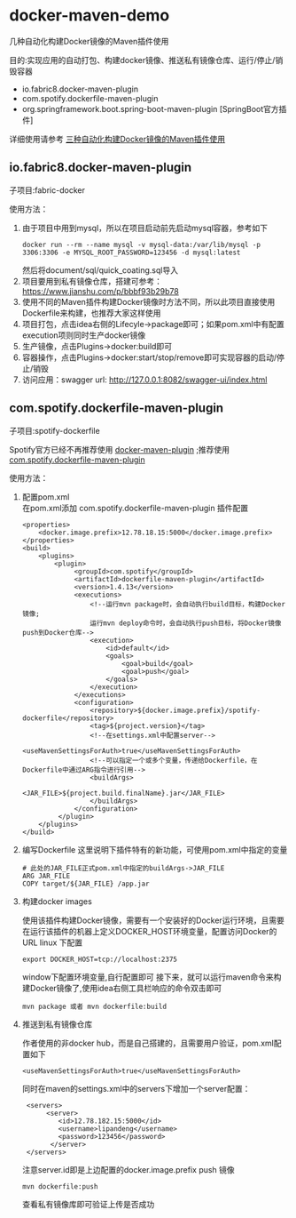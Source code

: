 # docker-maven-demo

几种自动化构建Docker镜像的Maven插件使用

目的:实现应用的自动打包、构建docker镜像、推送私有镜像仓库、运行/停止/销毁容器
- io.fabric8.docker-maven-plugin
- com.spotify.dockerfile-maven-plugin
- org.springframework.boot.spring-boot-maven-plugin [SpringBoot官方插件]  

详细使用请参考 [三种自动化构建Docker镜像的Maven插件使用](https://www.jianshu.com/p/6e5123f2e0b5)

## io.fabric8.docker-maven-plugin
子项目:fabric-docker

使用方法：
1) 由于项目中用到mysql，所以在项目启动前先启动mysql容器，参考如下
   ~~~
   docker run --rm --name mysql -v mysql-data:/var/lib/mysql -p 3306:3306 -e MYSQL_ROOT_PASSWORD=123456 -d mysql:latest
   ~~~
   然后将document/sql/quick_coating.sql导入
1) 项目要用到私有镜像仓库，搭建可参考：https://www.jianshu.com/p/bbbf93b29b78    
1) 使用不同的Maven插件构建Docker镜像时方法不同，所以此项目直接使用Dockerfile来构建，也推荐大家这样使用   
1) 项目打包，点击idea右侧的Lifecyle->package即可；如果pom.xml中有配置execution项则同时生产docker镜像
1) 生产镜像，点击Plugins->docker:build即可
1) 容器操作，点击Plugins->docker:start/stop/remove即可实现容器的启动/停止/销毁 
1) 访问应用：swagger url: http://127.0.0.1:8082/swagger-ui/index.html

## com.spotify.dockerfile-maven-plugin
子项目:spotify-dockerfile

Spotify官方已经不再推荐使用 [docker-maven-plugin](https://github.com/spotify/docker-maven-plugin) ;推荐使用 [com.spotify.dockerfile-maven-plugin](https://github.com/spotify/dockerfile-maven)

使用方法：
1) 配置pom.xml  
   在pom.xml添加 com.spotify.dockerfile-maven-plugin 插件配置
   ~~~
   <properties>
       <docker.image.prefix>12.78.18.15:5000</docker.image.prefix>
   </properties>
   <build>
       <plugins>
           <plugin>
                <groupId>com.spotify</groupId>
                <artifactId>dockerfile-maven-plugin</artifactId>
                <version>1.4.13</version>
                <executions>
                    <!--运行mvn package时，会自动执行build目标，构建Docker镜像;
                    运行mvn deploy命令时，会自动执行push目标，将Docker镜像push到Docker仓库-->
                    <execution>
                        <id>default</id>
                        <goals>
                            <goal>build</goal>
                            <goal>push</goal>
                        </goals>
                    </execution>
                </executions>
                <configuration>
                    <repository>${docker.image.prefix}/spotify-dockerfile</repository>
                    <tag>${project.version}</tag>
                    <!--在settings.xml中配置server-->
                    <useMavenSettingsForAuth>true</useMavenSettingsForAuth>
                    <!--可以指定一个或多个变量，传递给Dockerfile，在Dockerfile中通过ARG指令进行引用-->
                    <buildArgs>
                        <JAR_FILE>${project.build.finalName}.jar</JAR_FILE>
                    </buildArgs>
                </configuration>
            </plugin>
       </plugins>
   </build>
   ~~~
2) 编写Dockerfile
   这里说明下插件特有的新功能，可使用pom.xml中指定的变量
   ~~~
   # 此处的JAR_FILE正式pom.xml中指定的buildArgs->JAR_FILE
   ARG JAR_FILE
   COPY target/${JAR_FILE} /app.jar
   ~~~
3) 构建docker images

   使用该插件构建Docker镜像，需要有一个安装好的Docker运行环境，且需要在运行该插件的机器上定义DOCKER_HOST环境变量，配置访问Docker的URL
   linux 下配置
   ~~~
   export DOCKER_HOST=tcp://localhost:2375
   ~~~
   window下配置环境变量,自行配置即可
   接下来，就可以运行maven命令来构建Docker镜像了,使用idea右侧工具栏响应的命令双击即可
   ~~~
   mvn package 或者 mvn dockerfile:build
   ~~~
4) 推送到私有镜像仓库
   
   作者使用的非docker hub，而是自己搭建的，且需要用户验证，pom.xml配置如下
   ~~~
   <useMavenSettingsForAuth>true</useMavenSettingsForAuth>
   ~~~
   同时在maven的settings.xml中的servers下增加一个server配置：
   ~~~
    <servers>
         <server>
            <id>12.78.182.15:5000</id>
            <username>lipandeng</username>
            <password>123456</password>
          </server>
    </servers>
   ~~~
   注意server.id即是上边配置的docker.image.prefix
   push 镜像
   ~~~
   mvn dockerfile:push
   ~~~
   查看私有镜像库即可验证上传是否成功
   
   